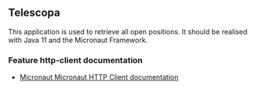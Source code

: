 ## Telescopa

This application is used to retrieve all open positions. It should be realised with Java 11 and the Micronaut Framework. 

### Feature http-client documentation

- [Micronaut Micronaut HTTP Client documentation](https://docs.micronaut.io/latest/guide/index.html#httpClient)

